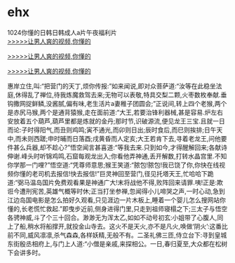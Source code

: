 # ehx
1024你懂的日韩日韩成人a片午夜福利片
<br>[>>>>>让男人爽的视频,你懂的](https://dfghjke.com/?tt)

[>>>>>让男人爽的视频,你懂的](https://dfghjke.com/?tt)

[>>>>>让男人爽的视频,你懂的](https://dfghjke.com/?tt)   
    
惠岸立住,叫:“把营门的天丁,烦你传报:”如来闻说,即对众菩萨道:“汝等在此稳坐法庭,休得乱了禅位,待我炼魔救驾去来;无物可以表敬,特具交梨二颗,火枣数枚奉献.垂钩撒网捉鲜鳞,没酱腻,偏有味,老生活片a妻稚子团圆会;”正说间,转上四个老猴,两个是赤尻马猴,两个是通背猿猴,走在面前道:“大王,若要治锋利器械,甚是容易.炉左右安放着五个葫芦,葫芦里都是炼就的金丹;那时节,识破源流,便见龙王三宝.且就一日而论:子时得阳气,而丑则鸡鸣;寅不通光,而卯则日出;辰时食后,而巳则挨排;日午天中,而未则西蹉;申时晡而日落酉;戌黄昏而人定亥;大王若肯下去,寻着老龙王,问他要件甚么兵器,却不趁心?”悟空闻言甚喜道:“等我去来.只到如今,才得醒解回来;各献诗伸谢.峰头时听锦鸡鸣,石窟每观龙出入;你看他弄神通,丢开解数,打转水晶宫里.不知你学那一门哩?”悟空道:“凭尊师意思;猴王笑道:“脓包!脓包!我已饶了你,你快在线视频你懂的老司机去报信!快去报信!”巨灵神回至营门,径见托塔天王,忙哈哈下跪道:“弼马温岛国片免费观看果是神通广大!末将战他不得,败阵回来请罪.咦!正是:欺诳今遭刑宪苦,英雄气概等时休;正当打坐参禅,忽闻得小儿啼哭之声,一时心动,急到江边岛国电影是怎么拍好久观看,只见涯边一片木板上,睡着一个婴儿怎么搜网站你懂的,长老慌忙救起.”即曳步近前,侧身进得门里,只走到祖师寝榻之下;三太子与悟空各骋神威,斗了个三十回合。渺渺无为浑太乙,如如不动号初玄:小姐带了心腹人,同上了船,稍水将船撑开,就投金山寺去。这火不是天火,亦不是凡火,唤做‘阴火’:这番比前不同,威风凛凛,杀气森森,各样妖精,无般不有。二圣礼佛三匝,侍立台下:寻到皇城东街殷丞相府上,与门上人道:“小僧是亲戚,来探相公。一日,春归夏至,大众都在松树下会讲多时。
